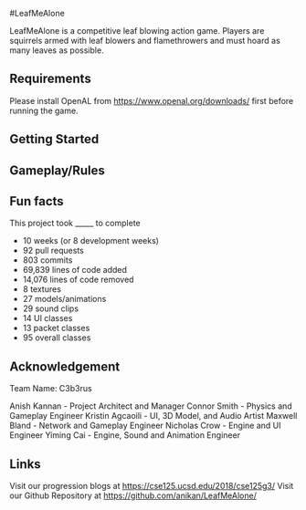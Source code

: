 #LeafMeAlone

LeafMeAlone is a competitive leaf blowing action game. Players are squirrels armed with leaf blowers and flamethrowers and must hoard as many leaves as possible.


## Requirements

Please install OpenAL from https://www.openal.org/downloads/ first before running the game.


## Getting Started


## Gameplay/Rules


## Fun facts

This project took _____ to complete
* 10 weeks (or 8 development weeks)
* 92 pull requests
* 803 commits
* 69,839 lines of code added
* 14,076 lines of code removed
* 8 textures
* 27 models/animations
* 29 sound clips
* 14 UI classes
* 13 packet classes
* 95 overall classes 


## Acknowledgement

Team Name: C3b3rus

Anish Kannan - Project Architect and Manager
Connor Smith - Physics and Gameplay Engineer
Kristin Agcaoili - UI, 3D Model, and Audio Artist 
Maxwell Bland - Network and Gameplay Engineer
Nicholas Crow - Engine and UI Engineer
Yiming Cai - Engine, Sound and Animation Engineer


## Links

Visit our progression blogs at https://cse125.ucsd.edu/2018/cse125g3/ 
Visit our Github Repository at https://github.com/anikan/LeafMeAlone/ 
